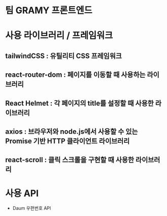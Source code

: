 # 팀 GRAMY 프론트엔드

# 사용 라이브러리 / 프레임워크

<h2>tailwindCSS : 유틸리티 CSS 프레임워크</h2>
<h2>react-router-dom : 페이지를 이동할 때 사용하는 라이브러리</h2>
<h2>React Helmet : 각 페이지의 title를 설정할 때 사용한 라이브러리</h2>
<h2>axios : 브라우저와 node.js에서 사용할 수 있는 Promise 기반 HTTP 클라이언트 라이브러리</h2>
<h2>react-scroll : 클릭 스크롤을 구현할 때 사용한 라이브러리</h2>

# 사용 API

- Daum 우편번호 API
